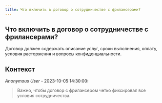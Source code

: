 ```yaml
---
title: Что включить в договор о сотрудничестве с фрилансерами?
---
```


## Что включить в договор о сотрудничестве с фрилансерами?

Договор должен содержать описание услуг, сроки выполнения, оплату, условия расторжения и вопросы конфиденциальности.

## Контекст

_Anonymous User_ - 2023-10-05 14:30:00:

> Важно, чтобы договор с фрилансером четко фиксировал все условия сотрудничества.
